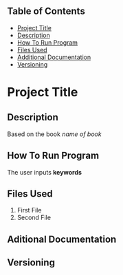 ## Table of Contents

- [Project Title](#Project-Title)
- [Description](#Description)
- [How To Run Program](#How-to-run-program)
- [Files Used](#Files-used)
- [Additional Documentation](#Additional-documentation)
- [Versioning](#Versioning)

# Project Title
## Description
Based on the book *name of book*
## How To Run Program
The user inputs **keywords** 
## Files Used
1. First File
2. Second File
## Aditional Documentation
## Versioning
